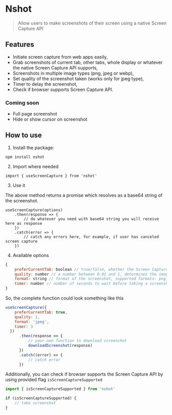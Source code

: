 # Nshot

> Allow users to make screenshots of their screen using a native Screen Capture API

## Features

- Initiate screen capture from web apps easily, 
- Grab screenshots of current tab, other tabs, whole display or whatever the native Screen Capture API supports,
- Screenshots in multiple image types (png, jpeg or webp),
- Set quality of the screenshot taken (works only for jpeg type),
- Timer to delay the screenshot,
- Check if browser supports Screen Capture API.

### Coming soon

- Full page screenshot
- Hide or show cursor on screenshot

## How to use

1. Install the package:

``` 
npm install nshot
```

2. Import where needed

```
import { useScreenCapture } from 'nshot'
```

3. Use it

The above method returns a promise which resolves as a base64 string of the screenshot. 

``` 
useScreenCapture(options)
    .then(response => {
        // do whatever you need with base64 string you will receive here as response 
    })
    .catch(error => {
        // catch any errors here, for example, if user has canceled screen capture
    }) 
```

4. Available options

```javascript
{
    preferCurrentTab: boolean // true/false, whether the Screen Capture API should offer the current tab first
    quality: number // a number between 0.01 and 1, determines the image quality, works only on jpeg format
    format: string // format of the screenshot, supported formats: png, jpeg and webp
    timer: number // number of seconds to wait before taking a screenshot. An overlay will be shown on top with countdown
}
```

So, the complete function could look something like this
```javascript
useScreenCapture({
    preferCurrentTab: true,
    quality: 1,
    format: 'jpeg',
    timer: 3
  })
      .then(response => {
          // your own function to download screenshot
          downloadScreenshot(response)
      })
      .catch((error) => {
          // catch error
      })
```

Additionally, you can check if browser supports the Screen Capture API by using provided flag `isScreenCaptureSupported`

```javascript
import { isScreenCaptureSupported } from 'nshot'

if (isScreenCaptureSupported) {
    // take screenshot
}
```
